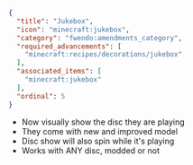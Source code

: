 ```json
{
  "title": "Jukebox",
  "icon": "minecraft:jukebox",
  "category": "fwendo:amendments_category",
  "required_advancements": [
    "minecraft:recipes/decorations/jukebox"
  ],
  "associated_items": [
    "minecraft:jukebox"
  ],
  "ordinal": 5
}
```

- Now visually show the disc they are playing
- They come with new and improved model
- Disc show will also spin while it's playing
- Works with ANY disc, modded or not